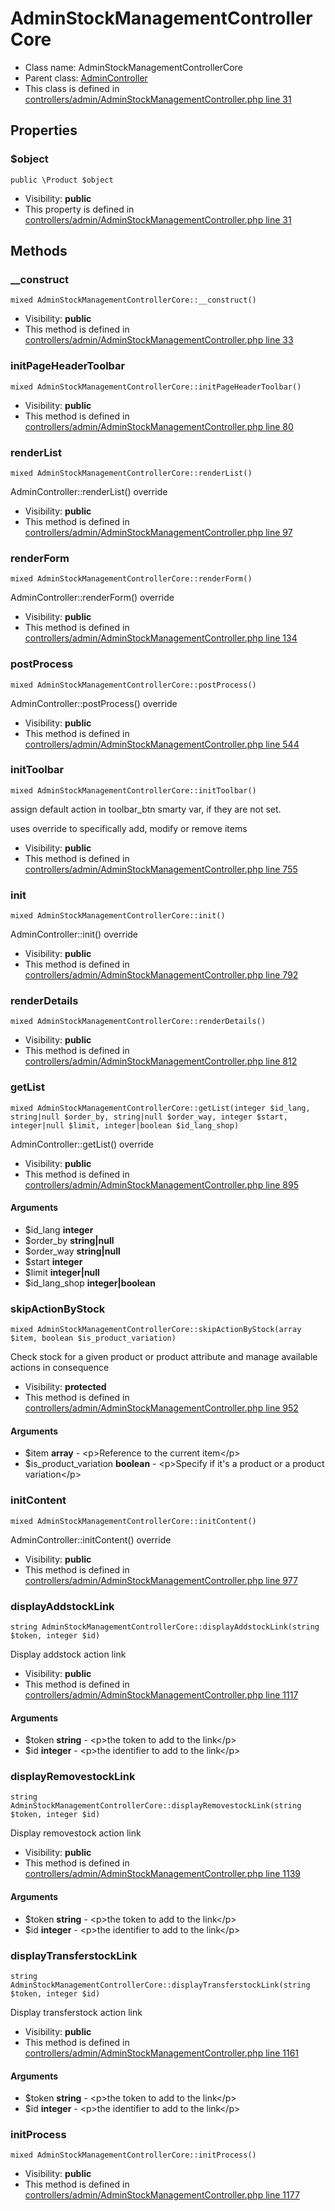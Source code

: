 AdminStockManagementControllerCore
===============






* Class name: AdminStockManagementControllerCore
* Parent class: [AdminController](AdminControllerCore)
* This class is defined in [controllers/admin/AdminStockManagementController.php line 31](https://github.com/PrestaShop/PrestaShop/blob/1.6.1.1/controllers/admin/AdminStockManagementController.php#L31)





Properties
----------


### $object

    public \Product $object





* Visibility: **public**
* This property is defined in [controllers/admin/AdminStockManagementController.php line 31](https://github.com/PrestaShop/PrestaShop/blob/1.6.1.1/controllers/admin/AdminStockManagementController.php#31)


Methods
-------


### __construct

    mixed AdminStockManagementControllerCore::__construct()





* Visibility: **public**
* This method is defined in [controllers/admin/AdminStockManagementController.php line 33](https://github.com/PrestaShop/PrestaShop/blob/1.6.1.1/controllers/admin/AdminStockManagementController.php#33)




### initPageHeaderToolbar

    mixed AdminStockManagementControllerCore::initPageHeaderToolbar()





* Visibility: **public**
* This method is defined in [controllers/admin/AdminStockManagementController.php line 80](https://github.com/PrestaShop/PrestaShop/blob/1.6.1.1/controllers/admin/AdminStockManagementController.php#80)




### renderList

    mixed AdminStockManagementControllerCore::renderList()

AdminController::renderList() override



* Visibility: **public**
* This method is defined in [controllers/admin/AdminStockManagementController.php line 97](https://github.com/PrestaShop/PrestaShop/blob/1.6.1.1/controllers/admin/AdminStockManagementController.php#97)




### renderForm

    mixed AdminStockManagementControllerCore::renderForm()

AdminController::renderForm() override



* Visibility: **public**
* This method is defined in [controllers/admin/AdminStockManagementController.php line 134](https://github.com/PrestaShop/PrestaShop/blob/1.6.1.1/controllers/admin/AdminStockManagementController.php#134)




### postProcess

    mixed AdminStockManagementControllerCore::postProcess()

AdminController::postProcess() override



* Visibility: **public**
* This method is defined in [controllers/admin/AdminStockManagementController.php line 544](https://github.com/PrestaShop/PrestaShop/blob/1.6.1.1/controllers/admin/AdminStockManagementController.php#544)




### initToolbar

    mixed AdminStockManagementControllerCore::initToolbar()

assign default action in toolbar_btn smarty var, if they are not set.

uses override to specifically add, modify or remove items

* Visibility: **public**
* This method is defined in [controllers/admin/AdminStockManagementController.php line 755](https://github.com/PrestaShop/PrestaShop/blob/1.6.1.1/controllers/admin/AdminStockManagementController.php#755)




### init

    mixed AdminStockManagementControllerCore::init()

AdminController::init() override



* Visibility: **public**
* This method is defined in [controllers/admin/AdminStockManagementController.php line 792](https://github.com/PrestaShop/PrestaShop/blob/1.6.1.1/controllers/admin/AdminStockManagementController.php#792)




### renderDetails

    mixed AdminStockManagementControllerCore::renderDetails()





* Visibility: **public**
* This method is defined in [controllers/admin/AdminStockManagementController.php line 812](https://github.com/PrestaShop/PrestaShop/blob/1.6.1.1/controllers/admin/AdminStockManagementController.php#812)




### getList

    mixed AdminStockManagementControllerCore::getList(integer $id_lang, string|null $order_by, string|null $order_way, integer $start, integer|null $limit, integer|boolean $id_lang_shop)

AdminController::getList() override



* Visibility: **public**
* This method is defined in [controllers/admin/AdminStockManagementController.php line 895](https://github.com/PrestaShop/PrestaShop/blob/1.6.1.1/controllers/admin/AdminStockManagementController.php#895)


#### Arguments
* $id_lang **integer**
* $order_by **string|null**
* $order_way **string|null**
* $start **integer**
* $limit **integer|null**
* $id_lang_shop **integer|boolean**



### skipActionByStock

    mixed AdminStockManagementControllerCore::skipActionByStock(array $item, boolean $is_product_variation)

Check stock for a given product or product attribute
and manage available actions in consequence



* Visibility: **protected**
* This method is defined in [controllers/admin/AdminStockManagementController.php line 952](https://github.com/PrestaShop/PrestaShop/blob/1.6.1.1/controllers/admin/AdminStockManagementController.php#952)


#### Arguments
* $item **array** - &lt;p&gt;Reference to the current item&lt;/p&gt;
* $is_product_variation **boolean** - &lt;p&gt;Specify if it&#039;s a product or a product variation&lt;/p&gt;



### initContent

    mixed AdminStockManagementControllerCore::initContent()

AdminController::initContent() override



* Visibility: **public**
* This method is defined in [controllers/admin/AdminStockManagementController.php line 977](https://github.com/PrestaShop/PrestaShop/blob/1.6.1.1/controllers/admin/AdminStockManagementController.php#977)




### displayAddstockLink

    string AdminStockManagementControllerCore::displayAddstockLink(string $token, integer $id)

Display addstock action link



* Visibility: **public**
* This method is defined in [controllers/admin/AdminStockManagementController.php line 1117](https://github.com/PrestaShop/PrestaShop/blob/1.6.1.1/controllers/admin/AdminStockManagementController.php#1117)


#### Arguments
* $token **string** - &lt;p&gt;the token to add to the link&lt;/p&gt;
* $id **integer** - &lt;p&gt;the identifier to add to the link&lt;/p&gt;



### displayRemovestockLink

    string AdminStockManagementControllerCore::displayRemovestockLink(string $token, integer $id)

Display removestock action link



* Visibility: **public**
* This method is defined in [controllers/admin/AdminStockManagementController.php line 1139](https://github.com/PrestaShop/PrestaShop/blob/1.6.1.1/controllers/admin/AdminStockManagementController.php#1139)


#### Arguments
* $token **string** - &lt;p&gt;the token to add to the link&lt;/p&gt;
* $id **integer** - &lt;p&gt;the identifier to add to the link&lt;/p&gt;



### displayTransferstockLink

    string AdminStockManagementControllerCore::displayTransferstockLink(string $token, integer $id)

Display transferstock action link



* Visibility: **public**
* This method is defined in [controllers/admin/AdminStockManagementController.php line 1161](https://github.com/PrestaShop/PrestaShop/blob/1.6.1.1/controllers/admin/AdminStockManagementController.php#1161)


#### Arguments
* $token **string** - &lt;p&gt;the token to add to the link&lt;/p&gt;
* $id **integer** - &lt;p&gt;the identifier to add to the link&lt;/p&gt;



### initProcess

    mixed AdminStockManagementControllerCore::initProcess()





* Visibility: **public**
* This method is defined in [controllers/admin/AdminStockManagementController.php line 1177](https://github.com/PrestaShop/PrestaShop/blob/1.6.1.1/controllers/admin/AdminStockManagementController.php#1177)



